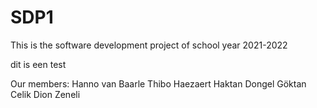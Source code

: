 # SDP1
This is the software development project of school year 2021-2022

dit is een test

Our members:
Hanno van Baarle
Thibo Haezaert
Haktan Dongel
Göktan Celik
Dion Zeneli

